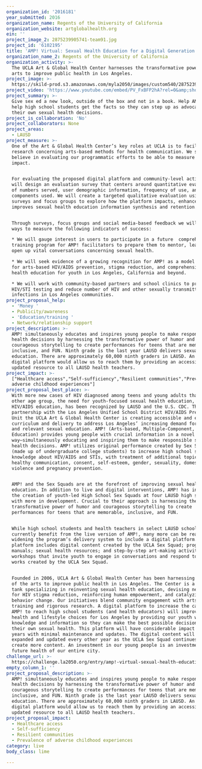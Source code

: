 ```yaml
---
organization_id: '2016181'
year_submitted: 2016
organization_name: Regents of the University of California
organization_website: artglobalhealth.org
ein: ''
project_image_2: 2875239905741-team91.jpg
project_id: '6102195'
title: 'AMP! Virtual: Sexual Health Education for a Digital Generation'
organization_name_2: Regents of the University of California
organization_activity: >-
  The UCLA Art & Global Health Center harnesses the transformative power of the
  arts to improve public health in Los Angeles.
project_image: >-
  https://skild-prod.s3.amazonaws.com/myla2050/images/custom540/2875239905741-team91.jpg
project_video: 'https://www.youtube.com/embed/PV_FxBFP2hA?rel=0&amp;showinfo=0'
project_summary: >-
  Give sex ed a new look, outside of the box and not in a book. Help AMP! UCLA
  help high school students get the facts so they can step up as advocates for
  their own sexual health decisions.
project_is_collaboration: 'No'
project_collaborators: None
project_areas:
  - LAUSD
project_measure: >-
  One of the Art & Global Health Center’s key roles at UCLA is to facilitate
  research concerning arts-based methods for health communication. We strongly
  believe in evaluating our programmatic efforts to be able to measure reach and
  impact.


  For evaluating the proposed digital platform and community-level activities we
  will design an evaluation survey that centers around quantitative evaluation
  of numbers served, user demographic information, frequency of use, and
  components used. We will create a targeted qualitative evaluation using
  surveys and focus groups to explore how the platform impacts, enhances and
  improves sexual health education information synthesis and retention.


  Through surveys, focus groups and social media-based feedback we will design
  ways to measure the following indicators of success: 

  * We will gauge interest in users to participate in a future  comprehensive
  training program for AMP! facilitators to prepare them to mentor, lead, and
  open up vital conversations concerning sexual health. 

  * We will seek evidence of a growing recognition for AMP! as a model program
  for arts-based HIV/AIDS prevention, stigma reduction, and comprehensive sexual
  health education for youth in Los Angeles, California and beyond. 

  * We will work with community-based partners and school clinics to promote
  HIV/STI testing and reduce number of HIV and other sexually transmitted
  infections in Los Angeles communities.
project_proposal_help:
  - 'Money '
  - Publicity/awareness
  - 'Education/training '
  - Network/relationship support
project_description: >-
  AMP! simultaneously educates and inspires young people to make responsible
  health decisions by harnessing the transformative power of humor and
  courageous storytelling to create performances for teens that are memorable,
  inclusive, and FUN. Ninth grade is the last year LAUSD delivers sexual health
  education. There are approximately 60,000 ninth graders in LAUSD. An AMP!
  digital platform would allow us to reach them by providing an accessible,
  updated resource to all LAUSD health teachers.
project_impact: >-
  ["Healthcare access","Self-sufficiency","Resilient communities","Prevalence of
  adverse childhood experiences"]
project_proposal_best_place: >-
  With more new cases of HIV diagnosed among teens and young adults than any
  other age group, the need for youth-focused sexual health education, including
  HIV/AIDS education, has been recognized by LAUSD and the U.S. CDC. Through a
  partnership with the Los Angeles Unified School District HIV/AIDS Prevention
  Unit the UCLA Art & Global Health Center is creating accessible and engaging
  curriculum and delivery to address Los Angeles’ increasing demand for updated
  and relevant sexual education. AMP! (Arts-based, Multiple-Component, Peer
  Education) provides young people with crucial information in a novel
  way—simultaneously educating and inspiring them to make responsible sexual
  health decisions. AMP! utilizes original performance created by Sex Squads
  (made up of undergraduate college students) to increase high school students’
  knowledge about HIV/AIDS and STIs, with treatment of additional topics such as
  healthy communication, consent, self-esteem, gender, sexuality, domestic
  violence and pregnancy prevention. 


  AMP! and the Sex Squads are at the forefront of improving sexual health
  education. In addition to live and digital interventions, AMP! has inspired
  the creation of youth-led High School Sex Squads at four LAUSD high schools,
  with more in development. Crucial to their approach is harnessing the
  transformative power of humor and courageous storytelling to create
  performances for teens that are memorable, inclusive, and FUN.


  While high school students and health teachers in select LAUSD schools
  currently benefit from the live version of AMP!, many more can be reached by
  widening the program’s delivery system to include a digital platform. This
  platform includes digital content created by the UCLA Sex Squad; program
  manuals; sexual health resources; and step-by-step art-making activities and
  workshops that invite youth to engage in conversations and respond to the
  works created by the UCLA Sex Squad.


  Founded in 2006, UCLA Art & Global Health Center has been harnessing the power
  of the arts to improve public health in Los Angeles. The Center is a think
  tank specializing in reinventing sexual health education, devising new methods
  for HIV stigma reduction, reinforcing human empowerment, and catalyzing
  behavior change. Our initiatives blend community engagement with arts activist
  training and rigorous research. A digital platform to increase the capacity of
  AMP! to reach high school students (and health educators) will improve future
  health and lifestyle choices for Los Angeles by providing our youth with
  knowledge and information so they can make the best possible decisions for
  their own sexual health. This platform will have considerable impact over many
  years with minimal maintenance and updates. The digital content will be
  expanded and updated every other year as the UCLA Sex Squad continues to
  create more content. An investment in our young people is an investment in the
  future health of our entire city.
challenge_url: >-
  https://challenge.la2050.org/entry/amp!-virtual-sexual-health-education-for-a-digital-generation
empty_column_1: ''
project_proposal_description: >-
  AMP! simultaneously educates and inspires young people to make responsible
  health decisions by harnessing the transformative power of humor and
  courageous storytelling to create performances for teens that are memorable,
  inclusive, and FUN. Ninth grade is the last year LAUSD delivers sexual health
  education. There are approximately 60,000 ninth graders in LAUSD. An AMP!
  digital platform would allow us to reach them by providing an accessible,
  updated resource to all LAUSD health teachers.
project_proposal_impact:
  - Healthcare access
  - Self-sufficiency
  - Resilient communities
  - Prevalence of adverse childhood experiences
category: live
body_class: lime

---
```

